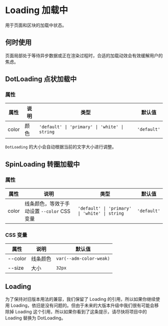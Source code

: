 # Loading 加载中

用于页面和区块的加载中状态。

## 何时使用

页面局部处于等待异步数据或正在渲染过程时，合适的加载动效会有效缓解用户的焦虑。

## DotLoading 点状加载中

<code src="../dot-loading/demos/demo1.tsx"></code>

### 属性

| 属性  | 说明 | 类型                                          | 默认值      |
| ----- | ---- | --------------------------------------------- | ----------- |
| color | 颜色 | `'default' \| 'primary' \| 'white' \| string` | `'default'` |

`DotLoading` 的大小会自动根据当前的文字大小进行调整。

## SpinLoading 转圈加载中

<!-- <code src="../spin-loading/demos/demo1.tsx"></code> -->

### 属性

| 属性 | 说明 | 类型 | 默认值 |
| --- | --- | --- | --- |
| color | 线条颜色，等效于手动设置 `--color` CSS 变量 | `'default' \| 'primary' \| 'white' \| string` | `'default'` |

### CSS 变量

| 属性    | 说明     | 默认值                  |
| ------- | -------- | ----------------------- |
| --color | 线条颜色 | `var(--adm-color-weak)` |
| --size  | 大小     | `32px`                  |

## Loading

为了保持对旧版本用法的兼容，我们保留了 Loading 的引用，所以如果你继续使用 Loading，依旧是没有问题的。但由于未来的大版本升级中我们很有可能会移除掉 Loading 这个引用，所以如果你看到了这条提示，请尽快将项目中的 Loading 替换为 DotLoading。
